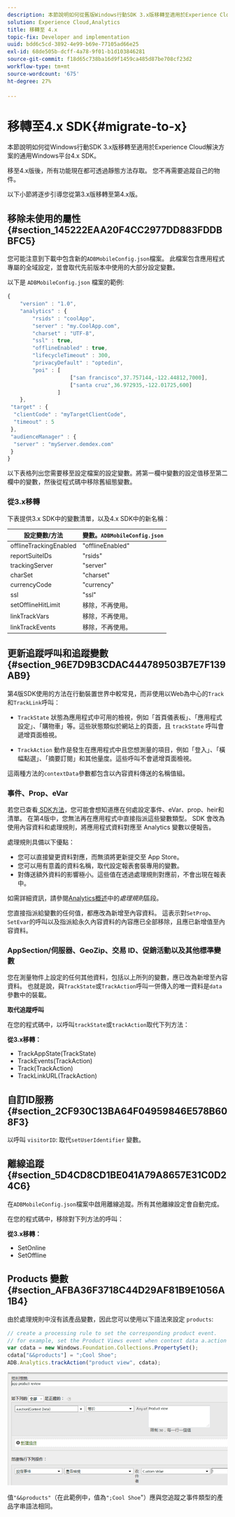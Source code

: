 ```yaml
---
description: 本節說明如何從舊版Windows行動SDK 3.x版移轉至適用於Experience Cloud解決方案的通用Windows平台4.x SDK。
solution: Experience Cloud,Analytics
title: 移轉至 4.x
topic-fix: Developer and implementation
uuid: bdd6c5cd-3892-4e99-b69e-77105ad66e25
exl-id: 68de505b-dcff-4a78-9f01-b1d103846281
source-git-commit: f18d65c738ba16d9f1459ca485d87be708cf23d2
workflow-type: tm+mt
source-wordcount: '675'
ht-degree: 27%

---
```


# 移轉至4.x SDK{#migrate-to-x}

本節說明如何從Windows行動SDK 3.x版移轉至適用於Experience Cloud解決方案的通用Windows平台4.x SDK。

移至4.x版後，所有功能現在都可透過靜態方法存取。 您不再需要追蹤自己的物件。

以下小節將逐步引導您從第3.x版移轉至第4.x版。

## 移除未使用的屬性 {#section_145222EAA20F4CC2977DD883FDDBBFC5}

您可能注意到下載中包含新的`ADBMobileConfig.json`檔案。 此檔案包含應用程式專屬的全域設定，並會取代先前版本中使用的大部分設定變數。

以下是 `ADBMobileConfig.json` 檔案的範例:

```js
{ 
    "version" : "1.0", 
    "analytics" : { 
        "rsids" : "coolApp", 
        "server" : "my.CoolApp.com", 
        "charset" : "UTF-8", 
        "ssl" : true, 
        "offlineEnabled" : true, 
        "lifecycleTimeout" : 300, 
        "privacyDefault" : "optedin", 
        "poi" : [ 
                    ["san francisco",37.757144,-122.44812,7000], 
                    ["santa cruz",36.972935,-122.01725,600] 
                ] 
    }, 
 "target" : { 
  "clientCode" : "myTargetClientCode", 
  "timeout" : 5 
 }, 
 "audienceManager" : { 
  "server" : "myServer.demdex.com" 
 } 
}
```

以下表格列出您需要移至設定檔案的設定變數。將第一欄中變數的設定值移至第二欄中的變數，然後從程式碼中移除舊組態變數。

### 從3.x移轉

下表提供3.x SDK中的變數清單，以及4.x SDK中的新名稱：

| 設定變數/方法 | 變數。`ADBMobileConfig.json` |
|--- |--- |
| offlineTrackingEnabled | &quot;offlineEnabled&quot; |
| reportSuiteIDs | &quot;rsids&quot; |
| trackingServer | &quot;server&quot; |
| charSet | &quot;charset&quot; |
| currencyCode | &quot;currency&quot; |
| ssl | &quot;ssl&quot; |
| setOfflineHitLimit | 移除，不再使用。 |
| linkTrackVars | 移除，不再使用。 |
| linkTrackEvents | 移除，不再使用。 |

## 更新追蹤呼叫和追蹤變數 {#section_96E7D9B3CDAC444789503B7E7F139AB9}

第4版SDK使用的方法在行動裝置世界中較常見，而非使用以Web為中心的`Track`和`TrackLink`呼叫：

* `TrackState` 狀態為應用程式中可用的檢視，例如「首頁儀表板」、「應用程式設定」、「購物車」等。這些狀態類似於網站上的頁面，且 `trackState` 呼叫會遞增頁面檢視。

* `TrackAction` 動作是發生在應用程式中且您想測量的項目，例如「登入」、「橫幅點選」、「摘要訂閱」和其他量度。這些呼叫不會遞增頁面檢視。

這兩種方法的`contextData`參數都包含以內容資料傳送的名稱值組。

### 事件、Prop、eVar

若您已查看[ SDK方法](/help/universal-windows/c-configuration/methods.md)，您可能會想知道應在何處設定事件、eVar、prop、heir和清單。 在第4版中，您無法再在應用程式中直接指派這些變數類型。 SDK 會改為使用內容資料和處理規則，將應用程式資料對應至 Analytics 變數以便報告。

處理規則具備以下優點：

* 您可以直接變更資料對應，而無須將更新提交至 App Store。
* 您可以用有意義的資料名稱，取代設定報表套裝專用的變數。
* 對傳送額外資料的影響極小。這些值在透過處理規則對應前，不會出現在報表中。

如需詳細資訊，請參閱[Analytics概述](/help/universal-windows/analytics/analytics.md)中的&#x200B;*處理規則*&#x200B;區段。

您直接指派給變數的任何值，都應改為新增至內容資料。 這表示對`SetProp`、`SetEvar`的呼叫以及指派給永久內容資料的內容應已全部移除，且應已新增值至內容資料。

### AppSection/伺服器、GeoZip、交易 ID、促銷活動以及其他標準變數

您在測量物件上設定的任何其他資料，包括以上所列的變數，應已改為新增至內容資料。 也就是說，與`TrackState`或`TrackAction`呼叫一併傳入的唯一資料是`data`參數中的裝載。

**取代追蹤呼叫**

在您的程式碼中，以呼叫`trackState`或`trackAction`取代下列方法：

**從3.x移轉：**

* TrackAppState(TrackState)
* TrackEvents(TrackAction)
* Track(TrackAction)
* TrackLinkURL(TrackAction)

## 自訂ID服務 {#section_2CF930C13BA64F04959846E578B608F3}

以呼叫 `visitorID`: 取代`setUserIdentifier` 變數。

## 離線追蹤 {#section_5D4CD8CD1BE041A79A8657E31C0D24C6}

在`ADBMobileConfig.json`檔案中啟用離線追蹤。所有其他離線設定會自動完成。

在您的程式碼中，移除對下列方法的呼叫：

**從3.x移轉：**

* SetOnline
* SetOffline

## Products 變數 {#section_AFBA36F3718C44D29AF81B9E1056A1B4}

由於處理規則中沒有該產品變數，因此您可以使用以下語法來設定 `products`:

```js
// create a processing rule to set the corresponding product event. 
// for example, set the Product Views event when context data a.action = "product view" 
var cdata = new Windows.Foundation.Collections.PropertySet(); 
cdata["&&products"] = ";Cool Shoe"; 
ADB.Analytics.trackAction("product view", cdata);
```

![](assets/prod-view.png)

值`"&&products"`（在此範例中，值為`";Cool Shoe`&quot;）應與您追蹤之事件類型的產品字串語法相同。
